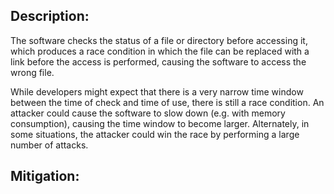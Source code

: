 ## Description:

The software checks the status of a file or directory before accessing it, which produces a race condition in which the file can be replaced with a link before the access is performed, causing the software to access the wrong file.

While developers might expect that there is a very narrow time window between the time of check and time of use, there is still a race condition. An attacker could cause the software to slow down (e.g. with memory consumption), causing the time window to become larger. Alternately, in some situations, the attacker could win the race by performing a large number of attacks.

## Mitigation:
